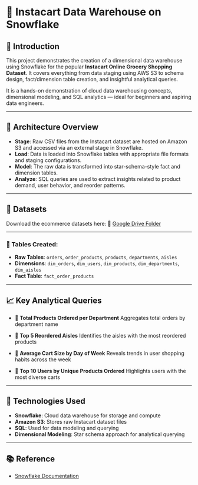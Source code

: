# 🛒 Instacart Data Warehouse on Snowflake

## 📌 Introduction

This project demonstrates the creation of a dimensional data warehouse using Snowflake for the popular **Instacart Online Grocery Shopping Dataset**. It covers everything from data staging using AWS S3 to schema design, fact/dimension table creation, and insightful analytical queries.

It is a hands-on demonstration of cloud data warehousing concepts, dimensional modeling, and SQL analytics — ideal for beginners and aspiring data engineers.

---

## 🧱 Architecture Overview

* **Stage**: Raw CSV files from the Instacart dataset are hosted on Amazon S3 and accessed via an external stage in Snowflake.
* **Load**: Data is loaded into Snowflake tables with appropriate file formats and staging configurations.
* **Model**: The raw data is transformed into star-schema-style fact and dimension tables.
* **Analyze**: SQL queries are used to extract insights related to product demand, user behavior, and reorder patterns.

---

## 📁 Datasets

Download the ecommerce datasets here:
🔗 [Google Drive Folder](https://drive.google.com/drive/folders/1pjmEQOxse7Q3kldm7YPBUANS4Nlo7rCc?usp=drive_link)

---


### 📁 Tables Created:

* **Raw Tables**: `orders`, `order_products`, `products`, `departments`, `aisles`
* **Dimensions**: `dim_orders`, `dim_users`, `dim_products`, `dim_departments`, `dim_aisles`
* **Fact Table**: `fact_order_products`

---

## 📈 Key Analytical Queries

* 🧮 **Total Products Ordered per Department**
  Aggregates total orders by department name

* 🔁 **Top 5 Reordered Aisles**
  Identifies the aisles with the most reordered products

* 📅 **Average Cart Size by Day of Week**
  Reveals trends in user shopping habits across the week

* 👤 **Top 10 Users by Unique Products Ordered**
  Highlights users with the most diverse carts

---

## 🧰 Technologies Used

* **Snowflake**: Cloud data warehouse for storage and compute
* **Amazon S3**: Stores raw Instacart dataset files
* **SQL**: Used for data modeling and querying
* **Dimensional Modeling**: Star schema approach for analytical querying

---



## 📚 Reference

* [Snowflake Documentation](https://docs.snowflake.com/en)


